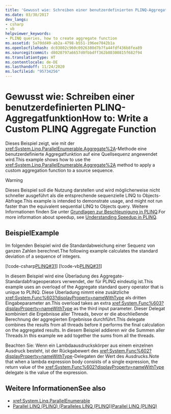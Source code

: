 ```yaml
---
title: 'Gewusst wie: Schreiben einer benutzerdefinierten PLINQ-Aggregatfunktion'
ms.date: 03/30/2017
dev_langs:
- csharp
- vb
helpviewer_keywords:
- PLINQ queries, how to create aggregate function
ms.assetid: 5a70dd49-ab2a-4798-b551-196ee7042b1a
ms.openlocfilehash: dc03802c960c0926380d7b7fa44fdf436b8fea89
ms.sourcegitcommit: d8020797a6657d0fbbdff362b80300815f682f94
ms.translationtype: HT
ms.contentlocale: de-DE
ms.lasthandoff: 11/24/2020
ms.locfileid: "95734256"
---
```

# <a name="how-to-write-a-custom-plinq-aggregate-function"></a><span data-ttu-id="c9bb5-102">Gewusst wie: Schreiben einer benutzerdefinierten PLINQ-Aggregatfunktion</span><span class="sxs-lookup"><span data-stu-id="c9bb5-102">How to: Write a Custom PLINQ Aggregate Function</span></span>

<span data-ttu-id="c9bb5-103">Dieses Beispiel zeigt, wie mit der <xref:System.Linq.ParallelEnumerable.Aggregate%2A>-Methode eine benutzerdefinierte Aggregatfunktion auf eine Quellsequenz angewendet wird.</span><span class="sxs-lookup"><span data-stu-id="c9bb5-103">This example shows how to use the <xref:System.Linq.ParallelEnumerable.Aggregate%2A> method to apply a custom aggregation function to a source sequence.</span></span>  
  
> [!WARNING]
> <span data-ttu-id="c9bb5-104">Dieses Beispiel soll die Nutzung darstellen und wird möglicherweise nicht schneller ausgeführt als die entsprechende sequenzielle LINQ to Objects-Abfrage.</span><span class="sxs-lookup"><span data-stu-id="c9bb5-104">This example is intended to demonstrate usage, and might not run faster than the equivalent sequential LINQ to Objects query.</span></span> <span data-ttu-id="c9bb5-105">Weitere Informationen finden Sie unter [Grundlagen zur Beschleunigung in PLINQ](understanding-speedup-in-plinq.md).</span><span class="sxs-lookup"><span data-stu-id="c9bb5-105">For more information about speedup, see [Understanding Speedup in PLINQ](understanding-speedup-in-plinq.md).</span></span>  
  
## <a name="example"></a><span data-ttu-id="c9bb5-106">Beispiel</span><span class="sxs-lookup"><span data-stu-id="c9bb5-106">Example</span></span>  

 <span data-ttu-id="c9bb5-107">Im folgenden Beispiel wird die Standardabweichung einer Sequenz von ganzen Zahlen berechnet.</span><span class="sxs-lookup"><span data-stu-id="c9bb5-107">The following example calculates the standard deviation of a sequence of integers.</span></span>  
  
 [!code-csharp[PLINQ#31](../../../samples/snippets/csharp/VS_Snippets_Misc/plinq/cs/plinqsamples.cs#31)]
 [!code-vb[PLINQ#31](../../../samples/snippets/visualbasic/VS_Snippets_Misc/plinq/vb/plinqsnippets1.vb#31)]  
  
 <span data-ttu-id="c9bb5-108">In diesem Beispiel wird eine Überladung des Aggregate-Standardabfrageoperators verwendet, der für PLINQ eindeutig ist.</span><span class="sxs-lookup"><span data-stu-id="c9bb5-108">This example uses an overload of the Aggregate standard query operator that is unique to PLINQ.</span></span> <span data-ttu-id="c9bb5-109">Diese Überladung nimmt eine zusätzliche <xref:System.Func%603?displayProperty=nameWithType> als dritten Eingabeparameter an.</span><span class="sxs-lookup"><span data-stu-id="c9bb5-109">This overload takes an extra <xref:System.Func%603?displayProperty=nameWithType> as the third input parameter.</span></span> <span data-ttu-id="c9bb5-110">Dieser Delegat kombiniert die Ergebnisse aller Threads, bevor er die abschließende Berechnung der aggregierten Ergebnisse durchführt.</span><span class="sxs-lookup"><span data-stu-id="c9bb5-110">This delegate combines the results from all threads before it performs the final calculation on the aggregated results.</span></span> <span data-ttu-id="c9bb5-111">In diesem Beispiel addieren wir die Summen aller Threads.</span><span class="sxs-lookup"><span data-stu-id="c9bb5-111">In this example we add together the sums from all the threads.</span></span>  
  
 <span data-ttu-id="c9bb5-112">Beachten Sie: Wenn ein Lambdaausdruckskörper aus einem einzelnen Ausdruck besteht, ist der Rückgabewert des <xref:System.Func%602?displayProperty=nameWithType>-Delegaten der Wert des Ausdrucks.</span><span class="sxs-lookup"><span data-stu-id="c9bb5-112">Note that when a lambda expression body consists of a single expression, the return value of the <xref:System.Func%602?displayProperty=nameWithType> delegate is the value of the expression.</span></span>  
  
## <a name="see-also"></a><span data-ttu-id="c9bb5-113">Weitere Informationen</span><span class="sxs-lookup"><span data-stu-id="c9bb5-113">See also</span></span>

- <xref:System.Linq.ParallelEnumerable>
- [<span data-ttu-id="c9bb5-114">Parallel LINQ (PLINQ) (Paralleles LINQ (PLINQ))</span><span class="sxs-lookup"><span data-stu-id="c9bb5-114">Parallel LINQ (PLINQ)</span></span>](introduction-to-plinq.md)
